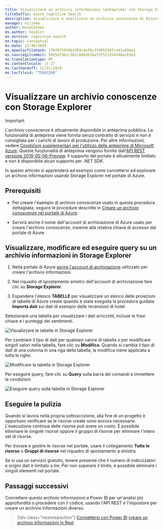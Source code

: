 ```yaml
---
title: Visualizzare un archivio informazioni (anteprima) con Storage Explorer
titleSuffix: Azure Cognitive Search
description: Visualizzare e analizzare un archivio conoscenze di Ricerca cognitiva di Azure con lo strumento Storage Explorer del portale di Azure. Archivio informazioni è attualmente disponibile in anteprima pubblica.
manager: nitinme
author: HeidiSteen
ms.author: heidist
ms.service: cognitive-search
ms.topic: conceptual
ms.date: 12/30/2019
ms.openlocfilehash: 176f0f197db3393c4ef8c37d05234fce41a494e1
ms.sourcegitcommit: 5925df3bcc362c8463b76af3f57c254148ac63e3
ms.translationtype: MT
ms.contentlocale: it-IT
ms.lasthandoff: 12/31/2019
ms.locfileid: "75563208"
---
```

# <a name="view-a-knowledge-store-with-storage-explorer"></a>Visualizzare un archivio conoscenze con Storage Explorer

> [!IMPORTANT] 
> L'archivio conoscenze è attualmente disponibile in anteprima pubblica. La funzionalità di anteprima viene fornita senza contratto di servizio e non è consigliata per i carichi di lavoro di produzione. Per altre informazioni, vedere [Condizioni supplementari per l'utilizzo delle anteprime di Microsoft Azure](https://azure.microsoft.com/support/legal/preview-supplemental-terms/). Queste funzionalità di anteprima vengono fornite dall'[API REST versione 2019-05-06-Preview](search-api-preview.md). Il supporto del portale è attualmente limitato e non è disponibile alcun supporto per .NET SDK.

In questo articolo si apprenderà ad esempio come connettersi ed esplorare un archivio informazioni usando Storage Explorer nel portale di Azure.

## <a name="prerequisites"></a>Prerequisiti

+ Per creare l'esempio di archivio conoscenze usato in questa procedura dettagliata, seguire le procedure descritte in [Creare un archivio conoscenze nel portale di Azure](knowledge-store-create-portal.md).

+ Servirà anche il nome dell'account di archiviazione di Azure usato per creare l'archivio conoscenze, insieme alla relativa chiave di accesso dal portale di Azure.

## <a name="view-edit-and-query-a-knowledge-store-in-storage-explorer"></a>Visualizzare, modificare ed eseguire query su un archivio informazioni in Storage Explorer

1. Nella portale di Azure [aprire l'account di archiviazione](https://ms.portal.azure.com/#blade/HubsExtension/BrowseResourceBlade/resourceType/Microsoft.Storage%2storageAccounts/) utilizzato per creare l'archivio informazioni.

1. Nel riquadro di spostamento sinistro dell'account di archiviazione fare clic su **Storage Explorer**.

1. Espandere l'elenco **TABELLE** per visualizzare un elenco delle proiezioni di tabelle di Azure create quando è stata eseguita la procedura guidata **Importa dati** sui dati di esempio delle recensioni di hotel.

Selezionare una tabella per visualizzare i dati arricchiti, incluse le frasi chiave e i punteggi dei sentimenti.

   ![Visualizzare le tabelle in Storage Explorer](media/knowledge-store-view-storage-explorer/storage-explorer-tables.png "Visualizzare le tabelle in Storage Explorer")

Per cambiare il tipo di dati per qualsiasi valore di tabella o per modificare singoli valori nella tabella, fare clic su **Modifica**. Quando si cambia il tipo di dati di una colonna in una riga della tabella, la modifica viene applicata a tutte le righe.

   ![Modificare la tabella in Storage Explorer](media/knowledge-store-view-storage-explorer/storage-explorer-edit-table.png "Modificare la tabella in Storage Explorer")

Per eseguire query, fare clic su **Query** sulla barra dei comandi e immettere le condizioni.  

   ![Eseguire query sulla tabella in Storage Explorer](media/knowledge-store-view-storage-explorer/storage-explorer-query-table.png "Eseguire query sulla tabella in Storage Explorer")

## <a name="clean-up"></a>Eseguire la pulizia

Quando si lavora nella propria sottoscrizione, alla fine di un progetto è opportuno verificare se le risorse create sono ancora necessarie. L'esecuzione continua delle risorse può avere un costo. È possibile eliminare le singole risorse oppure il gruppo di risorse per eliminare l'intero set di risorse.

Per trovare e gestire le risorse nel portale, usare il collegamento **Tutte le risorse** o **Gruppi di risorse** nel riquadro di spostamento a sinistra.

Se si usa un servizio gratuito, tenere presente che il numero di indicizzatori e origini dati è limitato a tre. Per non superare il limite, è possibile eliminare i singoli elementi nel portale.

## <a name="next-steps"></a>Passaggi successivi

Connettere questo archivio informazioni a Power BI per un'analisi più approfondita o procedere con il codice, usando l'API REST e l'impostore per creare un archivio informazioni diverso.

> [!div class="nextstepaction"]
> [Connettersi con Power BI](knowledge-store-connect-power-bi.md)
> [creare un archivio informazioni in Rest](knowledge-store-howto.md)
